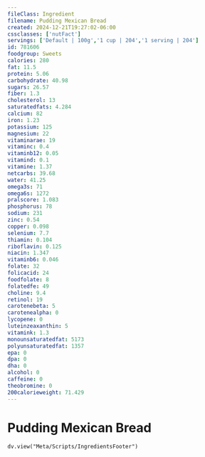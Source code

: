 ```yaml
---
fileClass: Ingredient
filename: Pudding Mexican Bread
created: 2024-12-21T19:27:02-06:00
cssclasses: ['nutFact']
servings: ['Default | 100g','1 cup | 204','1 serving | 204']
id: 781606
foodgroup: Sweets
calories: 280
fat: 11.5
protein: 5.06
carbohydrate: 40.98
sugars: 26.57
fiber: 1.3
cholesterol: 13
saturatedfats: 4.284
calcium: 82
iron: 1.23
potassium: 125
magnesium: 22
vitaminarae: 19
vitaminc: 0.4
vitaminb12: 0.05
vitamind: 0.1
vitamine: 1.37
netcarbs: 39.68
water: 41.25
omega3s: 71
omega6s: 1272
pralscore: 1.083
phosphorus: 78
sodium: 231
zinc: 0.54
copper: 0.098
selenium: 7.7
thiamin: 0.104
riboflavin: 0.125
niacin: 1.347
vitaminb6: 0.046
folate: 32
folicacid: 24
foodfolate: 8
folatedfe: 49
choline: 9.4
retinol: 19
carotenebeta: 5
carotenealpha: 0
lycopene: 0
luteinzeaxanthin: 5
vitamink: 1.3
monounsaturatedfat: 5173
polyunsaturatedfat: 1357
epa: 0
dpa: 0
dha: 0
alcohol: 0
caffeine: 0
theobromine: 0
200calorieweight: 71.429
---
```


# Pudding Mexican Bread

```dataviewjs
dv.view("Meta/Scripts/IngredientsFooter")
```
